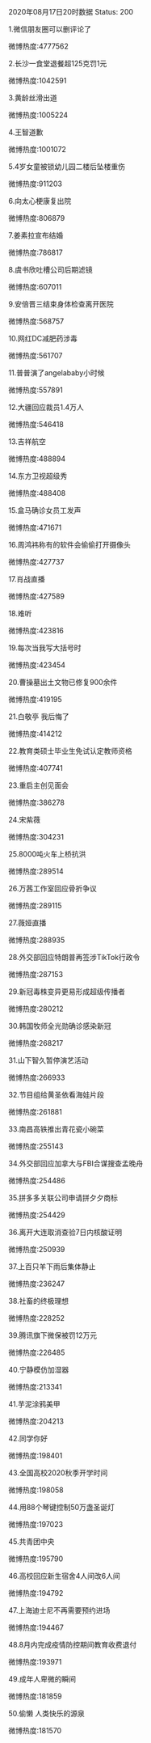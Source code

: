 2020年08月17日20时数据
Status: 200

1.微信朋友圈可以删评论了

微博热度:4777562

2.长沙一食堂退餐超125克罚1元

微博热度:1042591

3.黄龄丝滑出道

微博热度:1005224

4.王智道歉

微博热度:1001072

5.4岁女童被锁幼儿园二楼后坠楼重伤

微博热度:911203

6.向太心梗康复出院

微博热度:806879

7.姜素拉宣布结婚

微博热度:786817

8.虞书欣吐槽公司后期滤镜

微博热度:607011

9.安倍晋三结束身体检查离开医院

微博热度:568757

10.网红DC减肥药涉毒

微博热度:561707

11.普普演了angelababy小时候

微博热度:557891

12.大疆回应裁员1.4万人

微博热度:546418

13.吉祥航空

微博热度:488894

14.东方卫视超级秀

微博热度:488408

15.盒马确诊女员工发声

微博热度:471671

16.周鸿祎称有的软件会偷偷打开摄像头

微博热度:427737

17.肖战直播

微博热度:427589

18.难听

微博热度:423816

19.每次当我写大括号时

微博热度:423454

20.曹操墓出土文物已修复900余件

微博热度:419195

21.白敬亭 我后悔了

微博热度:414212

22.教育类硕士毕业生免试认定教师资格

微博热度:407741

23.重启主创见面会

微博热度:386278

24.宋紫薇

微博热度:304231

25.8000吨火车上桥抗洪

微博热度:289514

26.万茜工作室回应骨折争议

微博热度:289115

27.薇娅直播

微博热度:288935

28.外交部回应特朗普再签涉TikTok行政令

微博热度:287153

29.新冠毒株变异更易形成超级传播者

微博热度:280212

30.韩国牧师全光勋确诊感染新冠

微博热度:268217

31.山下智久暂停演艺活动

微博热度:266933

32.节目组给黄圣依看海娃片段

微博热度:261881

33.南昌高铁推出青花瓷小碗菜

微博热度:255143

34.外交部回应加拿大与FBI合谋搜查孟晚舟

微博热度:254486

35.拼多多关联公司申请拼夕夕商标

微博热度:254429

36.离开大连取消查验7日内核酸证明

微博热度:250939

37.上百只羊下雨后集体静止

微博热度:236247

38.社畜的终极理想

微博热度:228252

39.腾讯旗下微保被罚12万元

微博热度:226485

40.宁静模仿加湿器

微博热度:213341

41.芋泥涂鸦美甲

微博热度:204213

42.同学你好

微博热度:198401

43.全国高校2020秋季开学时间

微博热度:198058

44.用88个琴键控制50万盏圣诞灯

微博热度:197023

45.共青团中央

微博热度:195790

46.高校回应新生宿舍4人间改6人间

微博热度:194792

47.上海迪士尼不再需要预约进场

微博热度:194467

48.8月内完成疫情防控期间教育收费退付

微博热度:193971

49.成年人卑微的瞬间

微博热度:181859

50.偷懒 人类快乐的源泉

微博热度:181570


